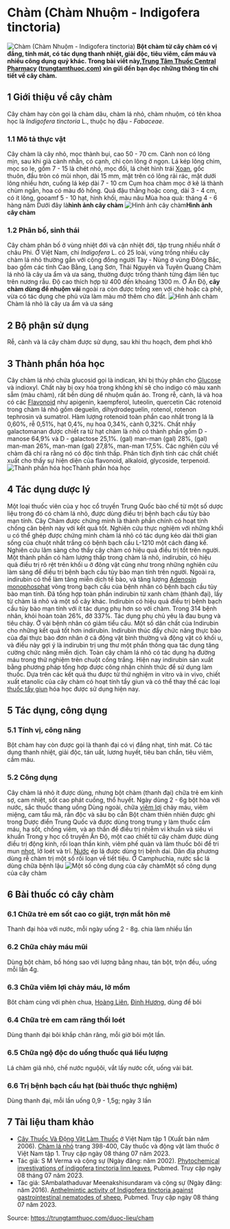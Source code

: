 # Chàm (Chàm Nhuộm - Indigofera tinctoria)

![Chàm \(Chàm Nhuộm - Indigofera tinctoria\)](https://trungtamthuoc.com/images/others/cay-cham-1-5761.jpg)
**Bột chàm từ cây chàm có vị đắng, tính mát, có tác dụng thanh nhiệt, giải độc, tiêu viêm, cầm máu và nhiều công dụng quý khác. Trong bài viết này,[Trung Tâm Thuốc Central Pharmacy](https://trungtamthuoc.com/ "Trung Tâm Thuốc Central Pharmacy") ([trungtamthuoc.com](https://trungtamthuoc.com/ "trungtamthuoc.com")) xin gửi đến bạn đọc những thông tin chi tiết về cây chàm.**
##  1 Giới thiệu về cây chàm
Cây chàm hay còn gọi là chàm dâu, chàm lá nhỏ, chàm nhuộm, có tên khoa học là _Indigofera tinctoria_ L., thuộc họ đậu - _Fabaceae_. 
### 1.1 Mô tả thực vật
Cây chàm là cây nhỏ, mọc thành bụi, cao 50 - 70 cm. Cành non có lông mịn, sau khi già cành nhẵn, có cạnh, chỉ còn lông ở ngọn.
Lá kép lông chim, mọc so le, gồm 7 - 15 là chét nhỏ, mọc đối, lá chét hình trái [Xoan](https://trungtamthuoc.com/duoc-lieu/cay-xoan "Xoan"), gốc thuôn, đầu tròn có mũi nhọn, dài 15 mm, mặt trên có lông rải rác, mặt dưới lông nhiều hơn, cuống lá kép dài 7 - 10 cm 
Cụm hoa chàm mọc ở kẽ lá thành chùm ngắn, hoa có màu đỏ hồng. 
Quả đậu thẳng hoặc cong, dài 3 - 4 cm, có ít lông, gooamf 5 - 10 hạt, hình khối, màu nâu 
Mùa hoa quả: tháng 4 - 6 hàng năm
Dưới đây là**hình ảnh cây chàm**
![Hình ảnh cây chàm](https://trungtamthuoc.com/images/item/cay-cham-2.jpg)**Hình ảnh cây chàm**
### 1.2 Phân bố, sinh thái 
Cây chàm phân bố ở vùng nhiệt đới và cận nhiệt đới, tập trung nhiều nhất ở châu Phi. 
Ở Việt Nam, chi _Indigofera_ L. có 25 loài, vùng trồng nhiều cây chàm lá nhỏ thường gắn với cộng đồng người Tày - Nùng ở vùng Đông Bắc, bao gồm các tỉnh Cao Bằng, Lạng Sơn, Thái Nguyên và Tuyên Quang 
Chàm lá nhỏ là cây ưa ẩm và ưa sáng, thường được trồng thành từng đám liên tục trên nương rẫu. Độ cao thích hợp từ 400 đến khoảng 1300 m. Ở Ấn Độ, **cây chàm dùng để nhuộm vải** ngoài ra còn được trồng xen với chè hoặc cà phê, vừa có tác dụng che phủ vừa làm màu mỡ thêm cho đất. 
![Hình ảnh chàm](https://trungtamthuoc.com/images/item/cay-cham-3.jpg)Chàm lá nhỏ là cây ưa ẩm và ưa sáng
##  2 Bộ phận sử dụng
Rễ, cành và lá cây chàm được sử dụng, sau khi thu hoạch, đem phơi khô
##  3 Thành phần hóa học 
Cây chàm lá nhỏ chứa glucosid gọi là indican, khi bị thủy phân cho [Glucose](https://trungtamthuoc.com/hoat-chat/glucose "Glucose") và indioxyl. Chất này bị oxy hóa trong không khí sẽ cho indigo có màu xanh sẫm (màu chàm), rất bền dùng dể nhuộm quần áo. 
Trong rễ, cành, lá và hoa có các [Flavonoid](https://trungtamthuoc.com/hoat-chat/flavonoid "Flavonoid") như apigenin, kaempferol, luteolin, quercetin
Các rotenoid trong chàm lá nhỏ gồm deguelin, dihydrodeguelin, rotenol, rotenon tephrosin và sumatrol. 
Hàm lượng rotenoid toàn phần cao nhất trong lá là 0,60%, rễ 0,51%, hạt 0,4%, nụ hoa 0,34%, cành 0,32%.
Chất nhầy galactomanan được chiết ra từ hạt chàm là nhỏ có thành phần gồm D - manose 64,9% và D - galactose 25,1%. (gal) man-man (gal) 28%, (gal) man-man 26%, man-man (gal) 27,8%, man-man 17,5%.
Các nghiên cứu về chàm đã chỉ ra rằng nó có độc tính thấp. Phân tích định tính các chất chiết xuất cho thấy sự hiện diện của flavonoid, alkaloid, glycoside, terpenoid.
![Thành phần hóa học](https://trungtamthuoc.com/images/item/cay-cham-4.jpg)Thành phần hóa học
##  4 Tác dụng dược lý 
Một loại thuốc viên của y học cổ truyền Trung Quốc bào chế từ một số dược liệu trong đó có chàm lá nhỏ, được dùng điều trị bệnh bạch cầu tủy bào mạn tính. Cây Chàm được chứng minh là thành phần chính có hoạt tính chống căn bệnh này với kết quả tốt. 
Nghiên cứu thực nghiệm với những khối u có thể ghép được chứng minh chàm lá nhỏ có tác dụng kéo dài thời gian sống của chuột nhắt trắng có bệnh bạch cầu L-1210 một cách đáng kể. Nghiên cứu lâm sàng cho thấy cây chàm có hiệu quả điều trị tốt trên người.
Một thành phần có hàm lượng thấp trong chàm lá nhỏ, indirubin, có hiệu quả điều trị rõ rệt trên khối u ở đông vật cũng như trong những nghiên cứu làm sàng để điều trị bệnh bạch cầu tủy bào mạn tính trên người. Ngoài ra, indirubin có thể làm tăng miễn dịch tế bào, và tăng lượng [Adenosin monophosphat](https://trungtamthuoc.com/hoat-chat/adenosine "Adenosin monophosphat") vòng trong bạch cầu của bệnh nhân có bệnh bạch cầu tủy bào mạn tính. Đã tổng hợp toàn phần indirubin từ xanh chàm (thành đại), lấy từ chàm lá nhỏ và một số cây khác. 
Indirubin có hiệu quả điều trị bệnh bạch cầu tủy bào mạn tính với ít tác dụng phụ hơn so với chàm. Trong 314 bệnh nhân, khỏi hoàn toàn 26%, đỡ 337%. Tác dụng phụ chủ yêu là đau bụng và tiêu chảy. Ở vài bệnh nhân có giảm tiểu cầu. Một số dân chất của Indirubin cho những kết quả tốt hơn indirubin. 
Indirubin thúc đẩy chức năng thực bào của đại thực bào đơn nhân ở cả động vật bình thường và động vật có khối u, và điều này gợi ý là indirubin trị ung thư một phần thông qua tác dụng tăng cường chức năng miễn dịch. 
Toàn cây chàm lá nhỏ có tác dụng hạ đường máu trong thử nghiệm trên chuột cống trắng. Hiện nay indirubin sản xuất bằng phương pháp tổng hợp được công nhận chính thức để sử dụng làm thuốc. 
Dựa trên các kết quả thu được từ thử nghiệm in vitro và in vivo, chiết xuất etanolic của cây chàm có hoạt tính tẩy giun và có thể thay thế các loại [thuốc tẩy giun](https://trungtamthuoc.com/thuoc-tri-ki-sinh-trung "thuốc tẩy giun") hóa học được sử dụng hiện nay.
##  5 Tác dụng, công dụng
### 5.1 Tính vị, công năng
Bột chàm hay còn được gọi là thanh đại có vị đắng nhạt, tính mát. Có tác dụng thanh nhiệt, giải độc, tán uất, lương huyết, tiêu ban chẩn, tiêu viêm, cầm máu. 
### 5.2 Công dụng 
Cây chàm lá nhỏ ít được dùng, nhưng bột chàm (thanh đại) chữa trẻ em kinh sợ, cam nhiệt, sốt cao phát cuồng, thổ huyết. Ngày dùng 2 - 6g bột hòa với nước, sắc thuốc thang uống 
Dùng ngoài, chữa [viêm lợi](https://trungtamthuoc.com/bai-viet/viem-loi-loet-hoai-tu-cap-tinh "viêm lợi") chảy máu, viêm miệng, cam tẩu mã, rắn độc và sâu bọ cắn
Bột chàm thiên nhiên được ghi trong Dược điển Trung Quốc và được dùng trong trung y làm thuốc cầm máu, hạ sốt, chống viêm, và an thần để điều trị nhiễm vi khuẩn và siêu vi khuẩn
Trong y học cổ truyền Ấn Độ, một cao chiết từ cây chàm được dùng điều trị động kinh, rối loạn thần kinh, viêm phế quản và làm thuốc bôi để tri mun [nhọt](https://trungtamthuoc.com/bai-viet/nhot "nhọt"), lở loét và trĩ. [Nước](https://trungtamthuoc.com/hoat-chat/nuoc "Nước") ép lá được dùng trị bệnh dai. Dân địa phương dùng rễ chàm trị một số rối loạn về tiết tiệu. Ở Camphuchia, nước sắc lá dùng chữa bệnh lậu 
![Một số công dụng của cây chàm](https://trungtamthuoc.com/images/item/cay-cham-5.jpg)Một số công dụng của cây chàm
##  6 Bài thuốc có cây chàm 
### 6.1 Chữa trẻ em sốt cao co giật, trợn mắt hôn mê
Thanh đại hòa với nước, mỗi ngày uống 2 - 8g. chia làm nhiều lần 
### 6.2 Chữa chảy máu mũi
Dùng bột chàm, bồ hóng sao với lượng bằng nhau, tán bột, trộn đều, uống mỗi lần 4g. 
### 6.3 Chữa viêm lợi chảy máu, lở mồm 
Bôt chàm cùng với phèn chua, [Hoàng Liên](https://trungtamthuoc.com/duoc-lieu/hoang-lien-81 "Hoàng Liên"), [Đinh Hương](https://trungtamthuoc.com/duoc-lieu/dinh-huong "Đinh Hương"), dùng để bôi
### 6.4 Chữa trẻ em cam răng thối loét
Dùng thanh đại bôi khắp chân răng, mỗi giờ bôi một lần. 
### 6.5 Chữa ngộ độc do uống thuốc quá liều lượng 
Lá chàm giã nhỏ, chế nước nguộôi, vắt lấy nước cốt, uống vài bát. 
### 6.6 Trị bệnh bạch cầu hạt (bài thuốc thực nghiệm)
Dùng thanh đại, mỗi lần uống 0,9 - 1,5g; ngày 3 lần 
##  7 Tài liệu tham khảo
  * [Cây Thuốc Và Động Vật Làm Thuốc](https://trungtamthuoc.com/bai-viet/doc-online-va-tai-mien-phi-pdf-sach-cay-thuoc-va-dong-vat-lam-thuoc-o-viet-nam "Cây Thuốc Và Động Vật Làm Thuốc") ở Việt Nam tập 1 (Xuất bản năm 2006). [Chàm lá nhỏ](https://trungtamthuoc.com/upload/pdf/cay-thuoc-va-dong-vat-lam-thuoc-tap-1-trungtamthuoc.com.pdf#page=397) trang 398-400, Cây thuốc và động vật làm thuốc ở Việt Nam tập 1. Truy cập ngày 08 tháng 07 năm 2023.
  * Tác giả: S M Verma và cộng sự (Ngày đăng: năm 2002). [Phytochemical investivations of indigofera tinctoria linn leaves](https://pubmed.ncbi.nlm.nih.gov/22557060/), Pubmed. Truy cập ngày 08 tháng 07 năm 2023.
  * Tác giả: SAmbalathaduvar Meenakshisundaram và cộng sự (Ngày đăng: năm 2016). [Anthelmintic activity of Indigofera tinctoria against gastrointestinal nematodes of sheep](https://pubmed.ncbi.nlm.nih.gov/27051192/), Pubmed. Truy cập ngày 08 tháng 07 năm 2023.




Source: https://trungtamthuoc.com/duoc-lieu/cham